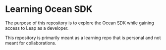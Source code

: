 # Learning Ocean SDK
The purpose of this repository is to explore the Ocean SDK while gaining access to Leap as a developer.

This repository is primarily meant as a learning repo that is personal and not meant for collaborations.
